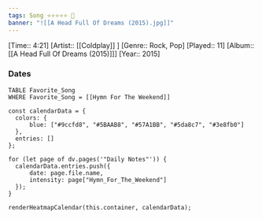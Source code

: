 ```yaml
---
tags: Song ⭐⭐⭐⭐⭐ 💛
banner: "![[A Head Full Of Dreams (2015).jpg]]"
---
```

[Time:: 4:21]
[Artist:: [[Coldplay]] ]
[Genre:: Rock, Pop]
[Played:: 11]
[Album:: [[A Head Full Of Dreams (2015)]]]
[Year:: 2015]
### Dates
````dataview
TABLE Favorite_Song
WHERE Favorite_Song = [[Hymn For The Weekend]]
````

  ```dataviewjs
const calendarData = { 
	colors: { 
		blue: ["#9ccfd8", "#5BAAB8", "#57A1BB", "#5da8c7", "#3e8fb0"] 
	}, 
	entries: [] 
}; 

for (let page of dv.pages('"Daily Notes"')) { 
	calendarData.entries.push({ 
		date: page.file.name, 
		intensity: page["Hymn_For_The_Weekend"]
	}); 
} 

renderHeatmapCalendar(this.container, calendarData);
```
